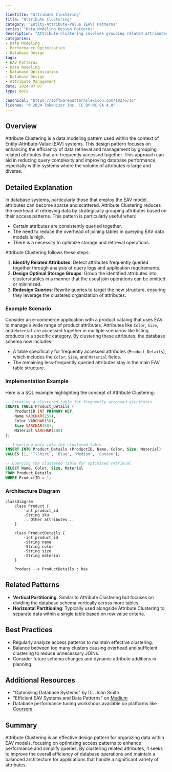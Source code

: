 ```yaml
---

linkTitle: "Attribute Clustering"
title: "Attribute Clustering"
category: "Entity-Attribute-Value (EAV) Patterns"
series: "Data Modeling Design Patterns"
description: "Attribute Clustering involves grouping related attributes together efficiently to optimize data retrieval and ease management, particularly in complex data models with numerous attributes."
categories:
- Data Modeling
- Performance Optimization
- Database Design
tags:
- EAV Patterns
- Data Modeling
- Database Optimization
- Database Design
- Attribute Management
date: 2024-07-07
type: docs

canonical: "https://softwarepatternslexicon.com/102/6/16"
license: "© 2024 Tokenizer Inc. CC BY-NC-SA 4.0"
---
```


## Overview

Attribute Clustering is a data modeling pattern used within the context of Entity-Attribute-Value (EAV) systems. This design pattern focuses on enhancing the efficiency of data retrieval and management by grouping related attributes that are frequently accessed together. This approach can aid in reducing query complexity and improving database performance, especially within systems where the volume of attributes is large and diverse.

## Detailed Explanation

In database systems, particularly those that employ the EAV model, attributes can become sparse and scattered. Attribute Clustering reduces the overhead of retrieving data by strategically grouping attributes based on their access patterns. This pattern is particularly useful when:

- Certain attributes are consistently queried together.
- The need to reduce the overhead of joining tables in querying EAV data models is high.
- There is a necessity to optimize storage and retrieval operations.

Attribute Clustering follows these steps:

1. **Identify Related Attributes**: Detect attributes frequently queried together through analysis of query logs and application requirements.
2. **Design Optimal Storage Groups**: Group the identified attributes into clusters/tables in a manner that the usual join operations can be omitted or minimized.
3. **Redesign Queries**: Rewrite queries to target the new structure, ensuring they leverage the clustered organization of attributes.

### Example Scenario

Consider an e-commerce application with a product catalog that uses EAV to manage a wide range of product attributes. Attributes like `Color`, `Size`, and `Material` are accessed together in multiple scenarios like listing products in a specific category. By clustering these attributes, the database schema now includes:

- A table specifically for frequently accessed attributes (`Product_Details`), which includes the `Color`, `Size`, and `Material` fields.
- The remaining less-frequently queried attributes stay in the main EAV table structure.

### Implementation Example

Here is a SQL example highlighting the concept of Attribute Clustering:

```sql
-- Creating a clustered table for frequently accessed attributes
CREATE TABLE Product_Details (
    ProductID INT PRIMARY KEY,
    Name VARCHAR(255),
    Color VARCHAR(50),
    Size VARCHAR(50),
    Material VARCHAR(100)
);

-- Inserting data into the clustered table
INSERT INTO Product_Details (ProductID, Name, Color, Size, Material)
VALUES (1, 'T-Shirt', 'Blue', 'Medium', 'Cotton');

-- Querying the clustered table for optimized retrieval
SELECT Name, Color, Size, Material
FROM Product_Details
WHERE ProductID = 1;
```

### Architecture Diagram

```mermaid
classDiagram
    class Product {
        -int product_id
        -String sku
        .. Other attributes ..
    }
    
    class ProductDetails {
        -int product_id
        -String name
        -String color
        -String size
        -String material
    }
    
    Product --> ProductDetails : has
```

## Related Patterns

- **Vertical Partitioning**: Similar to Attribute Clustering but focuses on dividing the database schema vertically across more tables.
- **Horizontal Partitioning**: Typically used alongside Attribute Clustering to separate data within a single table based on row value criteria.

## Best Practices

- Regularly analyze access patterns to maintain effective clustering.
- Balance between too many clusters causing overhead and sufficient clustering to reduce unnecessary JOINs.
- Consider future schema changes and dynamic attribute additions in planning.

## Additional Resources

- "Optimizing Database Systems" by Dr. John Smith
- "Efficient EAV Systems and Data Patterns" on [Medium](https://www.medium.com)
- Database performance tuning workshops available on platforms like [Coursera](https://www.coursera.org)

## Summary

Attribute Clustering is an effective design pattern for organizing data within EAV models, focusing on optimizing access patterns to enhance performance and simplify queries. By clustering related attributes, it seeks to improve the overall efficiency of database operations and maintain a balanced architecture for applications that handle a significant variety of attributes.
